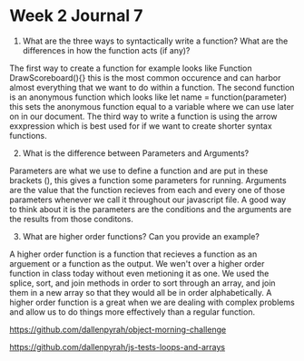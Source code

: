 # Week 2 Journal 7

1. What are the three ways to syntactically write a function? What are the differences in how the function acts (if any)?

The first way to create a function for example looks like Function DrawScoreboard(){} this is the most common occurence and can harbor almost everything that we want to do within a function. The second function is an anonymous function which looks like let name = function(parameter) this sets the anonymous function equal to a variable where we can use later on in our document. The third way to write a function is using the arrow exxpression which is best used for if we want to create shorter syntax functions.

2. What is the difference between Parameters and Arguments?

Parameters are what we use to define a function and are put in these brackets (), this gives a function some parameters for running. Arguments are the value that the function recieves from each and every one of those parameters whenever we call it throughout our javascript file. A good way to think about it is the parameters are the conditions and the arguments are the results from those conditons. 

3. What are higher order functions? Can you provide an example?

A higher order function is a function that recieves a function as an arguement or a function as the output. 
We wen't over a higher order function in class today without even metioning it as one. We used the splice, sort, and join methods in order to sort through an array, and join them in a new array so that they would all be in order alphabetically. A higher order function is a great when we are dealing with complex problems and allow us to do things more effectively than a regular function. 

https://github.com/dallenpyrah/object-morning-challenge

https://github.com/dallenpyrah/js-tests-loops-and-arrays